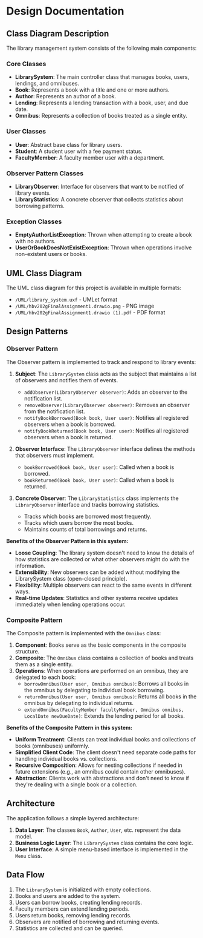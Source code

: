 # Design Documentation

## Class Diagram Description

The library management system consists of the following main components:

### Core Classes

- **LibrarySystem**: The main controller class that manages books, users, lendings, and omnibuses.
- **Book**: Represents a book with a title and one or more authors.
- **Author**: Represents an author of a book.
- **Lending**: Represents a lending transaction with a book, user, and due date.
- **Omnibus**: Represents a collection of books treated as a single entity.

### User Classes

- **User**: Abstract base class for library users.
- **Student**: A student user with a fee payment status.
- **FacultyMember**: A faculty member user with a department.

### Observer Pattern Classes

- **LibraryObserver**: Interface for observers that want to be notified of library events.
- **LibraryStatistics**: A concrete observer that collects statistics about borrowing patterns.

### Exception Classes

- **EmptyAuthorListException**: Thrown when attempting to create a book with no authors.
- **UserOrBookDoesNotExistException**: Thrown when operations involve non-existent users or books.

## UML Class Diagram

The UML class diagram for this project is available in multiple formats:

- `/UML/library_system.uxf` - UMLet format
- `/UML/hbv202gFinalAssignment1.drawio.png` - PNG image
- `/UML/hbv202gFinalAssignment1.drawio (1).pdf` - PDF format

## Design Patterns

### Observer Pattern

The Observer pattern is implemented to track and respond to library events:

1. **Subject**: The `LibrarySystem` class acts as the subject that maintains a list of observers and notifies them of events.

   - `addObserver(LibraryObserver observer)`: Adds an observer to the notification list.
   - `removeObserver(LibraryObserver observer)`: Removes an observer from the notification list.
   - `notifyBookBorrowed(Book book, User user)`: Notifies all registered observers when a book is borrowed.
   - `notifyBookReturned(Book book, User user)`: Notifies all registered observers when a book is returned.

2. **Observer Interface**: The `LibraryObserver` interface defines the methods that observers must implement.

   - `bookBorrowed(Book book, User user)`: Called when a book is borrowed.
   - `bookReturned(Book book, User user)`: Called when a book is returned.

3. **Concrete Observer**: The `LibraryStatistics` class implements the `LibraryObserver` interface and tracks borrowing statistics.
   - Tracks which books are borrowed most frequently.
   - Tracks which users borrow the most books.
   - Maintains counts of total borrowings and returns.

**Benefits of the Observer Pattern in this system:**

- **Loose Coupling**: The library system doesn't need to know the details of how statistics are collected or what other observers might do with the information.
- **Extensibility**: New observers can be added without modifying the LibrarySystem class (open-closed principle).
- **Flexibility**: Multiple observers can react to the same events in different ways.
- **Real-time Updates**: Statistics and other systems receive updates immediately when lending operations occur.

### Composite Pattern

The Composite pattern is implemented with the `Omnibus` class:

1. **Component**: Books serve as the basic components in the composite structure.
2. **Composite**: The `Omnibus` class contains a collection of books and treats them as a single entity.
3. **Operations**: When operations are performed on an omnibus, they are delegated to each book:
   - `borrowOmnibus(User user, Omnibus omnibus)`: Borrows all books in the omnibus by delegating to individual book borrowing.
   - `returnOmnibus(User user, Omnibus omnibus)`: Returns all books in the omnibus by delegating to individual returns.
   - `extendOmnibus(FacultyMember facultyMember, Omnibus omnibus, LocalDate newDueDate)`: Extends the lending period for all books.

**Benefits of the Composite Pattern in this system:**

- **Uniform Treatment**: Clients can treat individual books and collections of books (omnibuses) uniformly.
- **Simplified Client Code**: The client doesn't need separate code paths for handling individual books vs. collections.
- **Recursive Composition**: Allows for nesting collections if needed in future extensions (e.g., an omnibus could contain other omnibuses).
- **Abstraction**: Clients work with abstractions and don't need to know if they're dealing with a single book or a collection.

## Architecture

The application follows a simple layered architecture:

1. **Data Layer**: The classes `Book`, `Author`, `User`, etc. represent the data model.
2. **Business Logic Layer**: The `LibrarySystem` class contains the core logic.
3. **User Interface**: A simple menu-based interface is implemented in the `Menu` class.

## Data Flow

1. The `LibrarySystem` is initialized with empty collections.
2. Books and users are added to the system.
3. Users can borrow books, creating lending records.
4. Faculty members can extend lending periods.
5. Users return books, removing lending records.
6. Observers are notified of borrowing and returning events.
7. Statistics are collected and can be queried.
